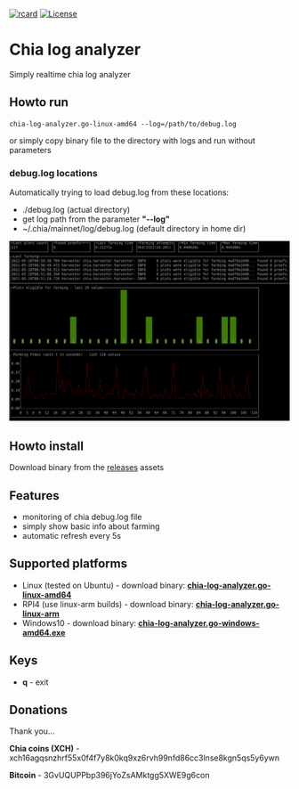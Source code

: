 [![rcard](https://goreportcard.com/badge/github.com/kubec/chia-log-analyzer)](https://goreportcard.com/report/github.com/kubec/chia-log-analyzer)
[![License](https://img.shields.io/badge/license-mit-blue.svg?style=flat-square)](https://raw.githubusercontent.com/kubec/chia-log-analyzer/master/LICENSE)

# Chia log analyzer
Simply realtime chia log analyzer

## Howto run
```
chia-log-analyzer.go-linux-amd64 --log=/path/to/debug.log
```
or simply copy binary file to the directory with logs and run without parameters

### debug.log locations
Automatically trying to load debug.log from these locations:
* ./debug.log (actual directory)
* get log path from the parameter **"--log"**
* ~/.chia/mainnet/log/debug.log (default directory in home dir)

![Screenshot](./docs/screenshot-1.png)

## Howto install
Download binary from the [releases](../../releases) assets

## Features
- monitoring of chia debug.log file
- simply show basic info about farming
- automatic refresh every 5s

## Supported platforms
- Linux (tested on Ubuntu) - download binary: **[chia-log-analyzer.go-linux-amd64](../../releases/latest/chia-log-analyzer.go-linux-amd64)**
- RPI4 (use linux-arm builds) - download binary:  **[chia-log-analyzer.go-linux-arm](../../releases/chia-log-analyzer.go-linux-arm)**
- Windows10 - download binary:  **[chia-log-analyzer.go-windows-amd64.exe](../../releases/latest/chia-log-analyzer.go-windows-amd64.exe)**

## Keys
- **q** - exit

## Donations
Thank you...

**Chia coins (XCH)** - xch16agqsnzhrf55x0f4f7y8k0kq9xz6rvh99nfd86cc3lnse8kgn5qs5y6ywn

**Bitcoin** - 3GvUQUPPbp396jYoZsAMktgg5XWE9g6con
